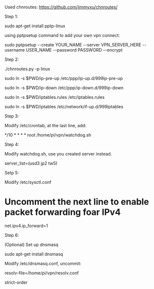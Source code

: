 Used chnroutes: https://github.com/jimmyxu/chnroutes/



Step 1:


sudo apt-get install pptp-linux


using pptpsetup command to add your own vpn connect:

sudo pptpsetup --create YOUR_NAME --server VPN_SERVER_HERE --username USER_NAME --password PASSWORD --encrypt



Step 2:

./chnroutes.py -p linux

sudo ln -s $PWD/ip-pre-up /etc/ppp/ip-up.d/999ip-pre-up

sudo ln -s $PWD/ip-down /etc/ppp/ip-down.d/999ip-down

sudo ln -s $PWD/iptables.rules /etc/iptables.rules

sudo ln -s $PWD/iptables /etc/network/if-up.d/999iptables



Step 3:

Modify /etc/crontab, at the last line, add:

*/10 *  * * * root	/home/pi/vpn/watchdog.sh



Step 4:

Modify watchdog.sh,  use you created server instead.

server_list=(usd3 jp2 tw5)



Setp 5:

Modify /etc/sysctl.conf

# Uncomment the next line to enable packet forwarding foar IPv4

net.ipv4.ip_forward=1



Step 6:

(Optional) Set up dnsmasq

sudo apt-get install dnsmasq



Modify /etc/dnsmasq.conf, uncommit: 

resolv-file=/home/pi/vpn/resolv.conf

strict-order
